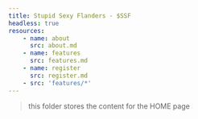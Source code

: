 ```yaml
---
title: Stupid Sexy Flanders - $SSF
headless: true
resources:
    - name: about
      src: about.md
    - name: features
      src: features.md
    - name: register
      src: register.md
    - src: 'features/*'
---
```


> this folder stores the content for the HOME page
